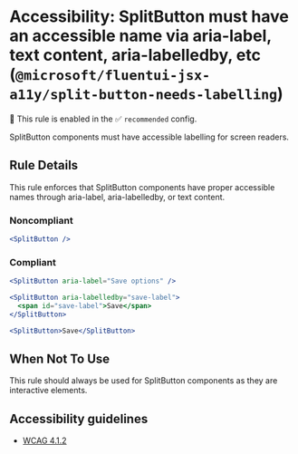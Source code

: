 # Accessibility: SplitButton must have an accessible name via aria-label, text content, aria-labelledby, etc (`@microsoft/fluentui-jsx-a11y/split-button-needs-labelling`)

💼 This rule is enabled in the ✅ `recommended` config.

<!-- end auto-generated rule header -->

SplitButton components must have accessible labelling for screen readers.

## Rule Details

This rule enforces that SplitButton components have proper accessible names through aria-label, aria-labelledby, or text content.

### Noncompliant

```jsx
<SplitButton />
```

### Compliant

```jsx
<SplitButton aria-label="Save options" />

<SplitButton aria-labelledby="save-label">
  <span id="save-label">Save</span>
</SplitButton>

<SplitButton>Save</SplitButton>
```

## When Not To Use

This rule should always be used for SplitButton components as they are interactive elements.

## Accessibility guidelines

- [WCAG 4.1.2](https://www.w3.org/WAI/WCAG21/Understanding/name-role-value.html)